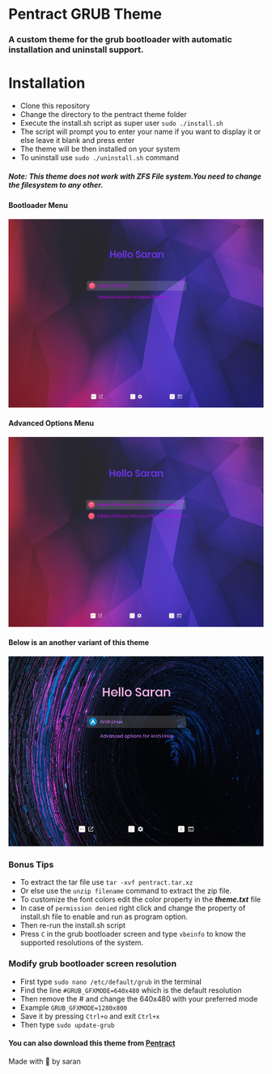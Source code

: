 # Pentract GRUB Theme
### A custom theme for the grub bootloader with automatic installation and uninstall support.
# Installation
- Clone this repository
- Change the directory to the pentract theme folder 
- Execute the install.sh script as super user `sudo ./install.sh`
- The script will prompt you to enter your name if you want to display it or else leave it blank and press enter
- The theme will be then installed on your system
- To uninstall use `sudo ./uninstall.sh` command 
##### Note: This theme does not work with ZFS File system.You need to change the filesystem to any other.

#### Bootloader Menu
![Screenshot 1](https://github.com/sarancodes/pentract-grub-theme/blob/main/screenshot1.png)
#### Advanced Options Menu
![Screenshot 2](https://github.com/sarancodes/pentract-grub-theme/blob/main/screenshot2.png)
#### Below is an another variant of this theme
![Variant](https://github.com/sarancodes/pentract-grub-theme/blob/main/variant1.png)

### Bonus Tips
- To extract the tar file use `tar -xvf pentract.tar.xz`
- Or else use the `unzip filename` command to extract the zip file.
- To customize the font colors edit the color property in the  _**theme.txt**_  file
- In case of `permission denied` right click and change the property of install.sh file to enable and run as program option.
- Then re-run the install.sh script
- Press `C` in the grub bootloader screen and type `vbeinfo` to know the supported resolutions of the system.
### Modify grub bootloader screen resolution 
- First type `sudo nano /etc/default/grub` in the terminal
- Find the line `#GRUB_GFXMODE=640x480` which is the default resolution
- Then remove the # and change the 640x480 with your preferred mode
- Example `GRUB_GFXMODE=1280x800`
- Save it by pressing `Ctrl+o` and exit `Ctrl+x`
- Then type `sudo update-grub`

#### You can also download this theme from [Pentract](https://www.gnome-look.org/p/1661288)
Made with :gift_heart: by saran



